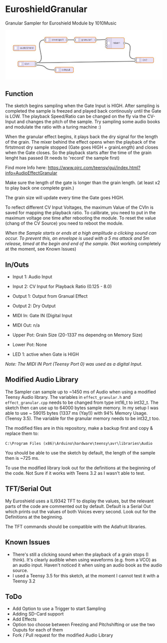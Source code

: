 # EuroshieldGranular
Granular Sampler for Euroshield Module by 1010Music

![Audion Scheme](EuroShieldGranular_Audio_Scheme.JPG)

## Function
The sketch begins sampling when the Gate Input is HIGH. After sampling is completed the sample is freezed and played back continously until the Gate is LOW. The playback Speed/Ratio can be changed on the fly via the CV-Input and changes the pitch of the sample. Try sampling some audio books and modulate the ratio with a turing machine :)

When the granular effect begins, it plays back the dry signal for the length of the grain. The mixer behind the effect opens when the playback of the firtstmost dry sample stopped (Gate goes HIGH + grainLength) and closes when the Gate closes. So the playback starts after the time of the grain lenght has passed (It needs to 'record' the sample first) 

Find more Info here: https://www.pjrc.com/teensy/gui/index.html?info=AudioEffectGranular

Make sure the length of the gate is longer than the grain length. (at least x2 to play back one complete grain.)

The grain size will update every time the Gate goes HIGH. 

To reflect different CV Input Voltages, the maximum Value of the CVIn is saved for mapping the playback ratio. To calibrate, you need to put in the maximum voltage one time after rebooting the module. To reset the value (chang of the CV Source) you need to reboot the module. 

*When the Sample starts or ends at a high amplitude a clicking sound can occur. To prevent this, an envelope is used with a 5 ms attack and 5m release, timed at the begin and end of the sample.* (Not working completely at the moment, see Known Issues)

## In/Outs
* Input 1:	  Audio Input
* Input 2:	  CV Input for Playback Ratio (0.125 - 8.0)
* Output 1: 	Output from Granual Effect
* Output 2:	  Dry Output

* MIDI In:	  Gate IN (Digital Input
* MIDI Out:	  n/a
* Upper Pot:	Grain Size (20-1337 ms dependng on Memory Size)
* Lower Pot:	None
* LED 1:		  active when Gate is HIGH

*Note: The MIDI IN Port (Teensy Port 0) was used as a digital Input.*

## Modified Audio Library
The Sampler can sample up to ~1450 ms of Audio when using a modified Teensy Audio library. The variables in `effect_granular.h` and `effect_granular.cpp` needs to be changed from type int16_t to int32_t. The sketch then can use up to 64000 bytes sample memory. In my setup I was able to use ~ 59015 bytes (1337 ms (Yay!)) with 94% Memory Usage. (Teensy 3.5). The variable for the granular memory needs to be int32_t too. 

The modified files are in this repository, make a backup first and copy & replace them to: 

`C:\Program Files (x86)\Arduino\hardware\teensy\avr\libraries\Audio`

You should be able to use the sketch by default, the length of the sample then is ~725 ms.

To use the modified library look out for the definitions at the beginning of the code. Not Sure if it works with Teens 3.2 as I wasn't able to test. 

## TFT/Serial Out
My Euroshield uses a ILI9342 TFT to display the values, but the relevant parts of the code are commented out by default. Default is a Serial Out which prints out the values of both Voices every second. Look out for the Definitions at the beginning.

The TFT commands should be compatible with the Adafruit libraries.

## Known Issues
* There's still a clicking sound when the playback of a grain stops (I think). It's clearly audible when using waveforms (e.g. from a VCO) as an audio input. Haven't noticed it when using an audio book as the audio source. 
* I used a Teensy 3.5 for this sketch, at the moment I cannot test it with a Teensy 3.2

## ToDo
* Add Option to use a Trigger to start Sampling
* Adding SD-Card support
* Add Effects
* Option too choose between Freezing and Pitchshifting or use the two Ouputs for each of them
* Fork / Pull request for the modified Audio Library


